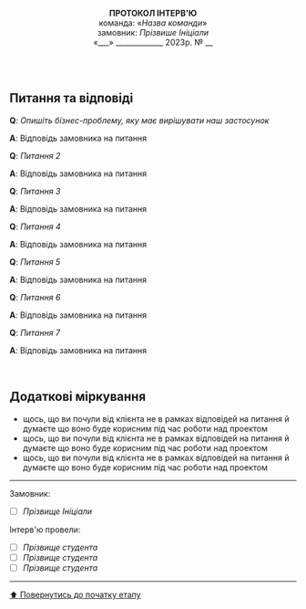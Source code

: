<p align="center"><strong>ПРОТОКОЛ ІНТЕРВ'Ю</strong><br>
команда: «<em>Назва команди</em>»<br>
замовник:  <em>Прізвише Ініціали</em><br>
«___» _____________ 2023р. № __</p><br><br>

## Питання та відповіді

**Q**: *Опишіть бізнес-проблему, яку має вирішувати наш застосунок*

**A**: Відповідь замовника на питання 

**Q**: *Питання 2*

**A**: Відповідь замовника на питання 

**Q**: *Питання 3*

**A**: Відповідь замовника на питання 

**Q**: *Питання 4*

**A**: Відповідь замовника на питання 

**Q**: *Питання 5*

**A**: Відповідь замовника на питання 

**Q**: *Питання 6*

**A**: Відповідь замовника на питання 

**Q**: *Питання 7*

**A**: Відповідь замовника на питання 

<br>

## Додаткові міркування
* щось, що ви почули від клієнта не в рамках відповідей на питання й думаєте що воно буде корисним під час роботи над проектом
* щось, що ви почули від клієнта не в рамках відповідей на питання й думаєте що воно буде корисним під час роботи над проектом
* щось, що ви почули від клієнта не в рамках відповідей на питання й думаєте що воно буде корисним під час роботи над проектом

---
Замовник: 		
- [ ] *Прізвище Ініціали*

Інтерв'ю провели:			

- [ ] *Прізвище студента*
- [ ] *Прізвище студента*
- [ ] *Прізвище студента*

---
[:arrow_up: Повернутись до початку етапу](/docs/1.Envisioning/README.md)
